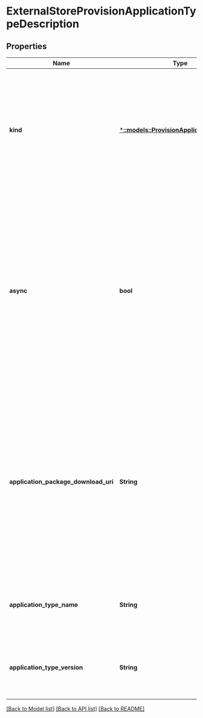 # ExternalStoreProvisionApplicationTypeDescription

## Properties
Name | Type | Description | Notes
------------ | ------------- | ------------- | -------------
**kind** | [***::models::ProvisionApplicationTypeKind**](ProvisionApplicationTypeKind.md) | The kind of application type registration or provision requested. The application package can be registered or provisioned either from the image store or from an external store. Following are the kinds of the application type provision. | [default to null]
**async** | **bool** | Indicates whether or not provisioning should occur asynchronously. When set to true, the provision operation returns when the request is accepted by the system, and the provision operation continues without any timeout limit. The default value is false. For large application packages, we recommend setting the value to true. | [default to null]
**application_package_download_uri** | **String** | The path to the &#39;.sfpkg&#39; application package from where the application package can be downloaded using HTTP or HTTPS protocols. The application package can be stored in an external store that provides GET operation to download the file. Supported protocols are HTTP and HTTPS, and the path must allow READ access. | [default to null]
**application_type_name** | **String** | The application type name represents the name of the application type found in the application manifest. | [default to null]
**application_type_version** | **String** | The application type version represents the version of the application type found in the application manifest. | [default to null]

[[Back to Model list]](../README.md#documentation-for-models) [[Back to API list]](../README.md#documentation-for-api-endpoints) [[Back to README]](../README.md)


